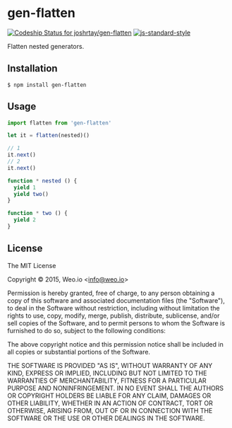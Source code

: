 
# gen-flatten

[![Codeship Status for joshrtay/gen-flatten](https://img.shields.io/codeship/d2d66b50-6886-0133-6268-262bff2f2afa/master.svg)](https://codeship.com/projects/114282) [![js-standard-style](https://img.shields.io/badge/code%20style-standard-brightgreen.svg?style=flat)](https://github.com/feross/standard)

Flatten nested generators.

## Installation

    $ npm install gen-flatten

## Usage

```js
import flatten from 'gen-flatten'

let it = flatten(nested)()

// 1
it.next()
// 2
it.next()

function * nested () {
  yield 1
  yield two()
}

function * two () {
  yield 2
}

```

## License

The MIT License

Copyright &copy; 2015, Weo.io &lt;info@weo.io&gt;

Permission is hereby granted, free of charge, to any person obtaining a copy of this software and associated documentation files (the "Software"), to deal in the Software without restriction, including without limitation the rights to use, copy, modify, merge, publish, distribute, sublicense, and/or sell copies of the Software, and to permit persons to whom the Software is furnished to do so, subject to the following conditions:

The above copyright notice and this permission notice shall be included in all copies or substantial portions of the Software.

THE SOFTWARE IS PROVIDED "AS IS", WITHOUT WARRANTY OF ANY KIND, EXPRESS OR IMPLIED, INCLUDING BUT NOT LIMITED TO THE WARRANTIES OF MERCHANTABILITY, FITNESS FOR A PARTICULAR PURPOSE AND NONINFRINGEMENT. IN NO EVENT SHALL THE AUTHORS OR COPYRIGHT HOLDERS BE LIABLE FOR ANY CLAIM, DAMAGES OR OTHER LIABILITY, WHETHER IN AN ACTION OF CONTRACT, TORT OR OTHERWISE, ARISING FROM, OUT OF OR IN CONNECTION WITH THE SOFTWARE OR THE USE OR OTHER DEALINGS IN THE SOFTWARE.
